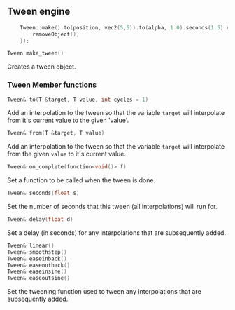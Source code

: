
## Tween engine


```c++
	Tween::make().to(position, vec2(5,5)).to(alpha, 1.0).seconds(1.5).onComplete([=]() {
		removeObject();
	});
```

```c++
Tween make_tween()
```
Creates a tween object.

### Tween Member functions

```c++
Tween& to(T &target, T value, int cycles = 1)
```

Add an interpolation to the tween so that the variable `target` will interpolate from it's current value to the given 'value'.

```c++
Tween& from(T &target, T value)
```

Add an interpolation to the tween so that the variable `target` will interpolate from the given `value` to it's current value. 

```c++
Tween& on_complete(function<void()> f)
```

Set a function to be called when the tween is done.

```c++
Tween& seconds(float s)
```

Set the number of seconds that this tween (all interpolations) will run for.

```c++
Tween& delay(float d)
```

Set a delay (in seconds) for any interpolations that are subsequently added.

```c++
Tween& linear()
Tween& smoothstep()
Tween& easeinback()
Tween& easeoutback()
Tween& easeinsine()
Tween& easeoutsine()
```

Set the tweening function used to tween any interpolations that are subsequently added.

